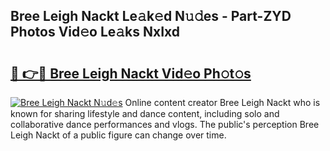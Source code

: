 ## Bree Leigh Nackt Le𝚊k𝚎d N𝚞𝚍es - Part-ZYD Photos Vid𝚎o Le𝚊ks NxIxd

# <h2><a href="http://fb3edj.evod.top/?m=Bree+Leigh+Nackt">🔗 👉🔴 Bree Leigh Nackt Vid𝚎o Ph𝚘t𝚘s</a></h2>

[![Bree Leigh Nackt N𝚞d𝚎s](https://i.imgur.com/8V9OHl7.gif)](http://fb3edj.evod.top/?m=Bree+Leigh+Nackt)
Online content creator Bree Leigh Nackt who is known for sharing lifestyle and dance content, including solo and collaborative dance performances and vlogs. The public's perception Bree Leigh Nackt of a public figure can change over time. 
